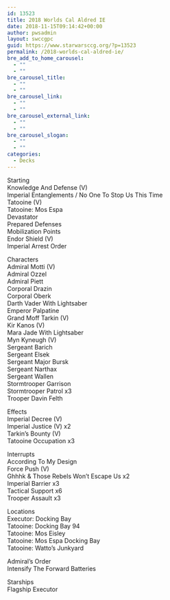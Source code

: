 ```yaml
---
id: 13523
title: 2018 Worlds Cal Aldred IE
date: 2018-11-15T09:14:42+00:00
author: pwsadmin
layout: swccgpc
guid: https://www.starwarsccg.org/?p=13523
permalink: /2018-worlds-cal-aldred-ie/
bre_add_to_home_carousel:
  - ""
  - ""
bre_carousel_title:
  - ""
  - ""
bre_carousel_link:
  - ""
  - ""
bre_carousel_external_link:
  - ""
  - ""
bre_carousel_slogan:
  - ""
  - ""
categories:
  - Decks
---
```

Starting  
Knowledge And Defense (V)  
Imperial Entanglements / No One To Stop Us This Time  
Tatooine (V)  
Tatooine: Mos Espa  
Devastator  
Prepared Defenses  
Mobilization Points  
Endor Shield (V)  
Imperial Arrest Order

Characters  
Admiral Motti (V)  
Admiral Ozzel  
Admiral Piett  
Corporal Drazin  
Corporal Oberk  
Darth Vader With Lightsaber  
Emperor Palpatine  
Grand Moff Tarkin (V)  
Kir Kanos (V)  
Mara Jade With Lightsaber  
Myn Kyneugh (V)  
Sergeant Barich  
Sergeant Elsek  
Sergeant Major Bursk  
Sergeant Narthax  
Sergeant Wallen  
Stormtrooper Garrison  
Stormtrooper Patrol x3  
Trooper Davin Felth

Effects  
Imperial Decree (V)  
Imperial Justice (V) x2  
Tarkin&#8217;s Bounty (V)  
Tatooine Occupation x3

Interrupts  
According To My Design  
Force Push (V)  
Ghhhk & Those Rebels Won&#8217;t Escape Us x2  
Imperial Barrier x3  
Tactical Support x6  
Trooper Assault x3

Locations  
Executor: Docking Bay  
Tatooine: Docking Bay 94  
Tatooine: Mos Eisley  
Tatooine: Mos Espa Docking Bay  
Tatooine: Watto&#8217;s Junkyard

Admiral&#8217;s Order  
Intensify The Forward Batteries

Starships  
Flagship Executor